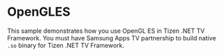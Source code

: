 # OpenGLES
This sample demonstrates how you use OpenGL ES in Tizen .NET TV Framework. You must have Samsung Apps TV partnership to build native `.so` binary for Tizen .NET TV Framework.
